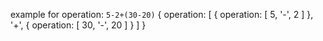 example for operation: `5-2+(30-20)`
{
	operation: [
		{
			operation: [
				5,
				'-',
				2
			]
		},
		'+',
		{
			operation: [
				30,
				'-',
				20
			]
		}
	]
}